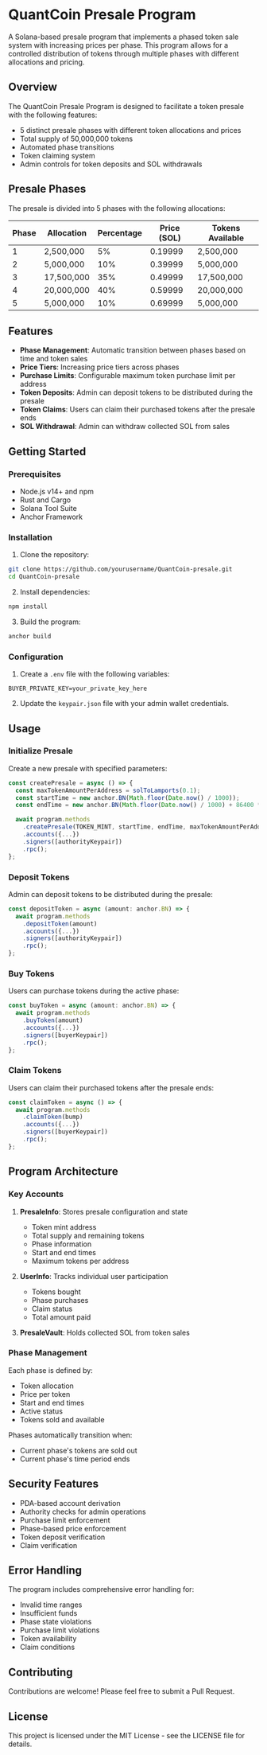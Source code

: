 # QuantCoin Presale Program

A Solana-based presale program that implements a phased token sale system with increasing prices per phase. This program allows for a controlled distribution of tokens through multiple phases with different allocations and pricing.

## Overview

The QuantCoin Presale Program is designed to facilitate a token presale with the following features:

- 5 distinct presale phases with different token allocations and prices
- Total supply of 50,000,000 tokens
- Automated phase transitions
- Token claiming system
- Admin controls for token deposits and SOL withdrawals

## Presale Phases

The presale is divided into 5 phases with the following allocations:

| Phase | Allocation | Percentage | Price (SOL) | Tokens Available |
| ----- | ---------- | ---------- | ----------- | ---------------- |
| 1     | 2,500,000  | 5%         | 0.19999     | 2,500,000        |
| 2     | 5,000,000  | 10%        | 0.39999     | 5,000,000        |
| 3     | 17,500,000 | 35%        | 0.49999     | 17,500,000       |
| 4     | 20,000,000 | 40%        | 0.59999     | 20,000,000       |
| 5     | 5,000,000  | 10%        | 0.69999     | 5,000,000        |

## Features

- **Phase Management**: Automatic transition between phases based on time and token sales
- **Price Tiers**: Increasing price tiers across phases
- **Purchase Limits**: Configurable maximum token purchase limit per address
- **Token Deposits**: Admin can deposit tokens to be distributed during the presale
- **Token Claims**: Users can claim their purchased tokens after the presale ends
- **SOL Withdrawal**: Admin can withdraw collected SOL from sales

## Getting Started

### Prerequisites

- Node.js v14+ and npm
- Rust and Cargo
- Solana Tool Suite
- Anchor Framework

### Installation

1. Clone the repository:

```bash
git clone https://github.com/yourusername/QuantCoin-presale.git
cd QuantCoin-presale
```

2. Install dependencies:

```bash
npm install
```

3. Build the program:

```bash
anchor build
```

### Configuration

1. Create a `.env` file with the following variables:

```env
BUYER_PRIVATE_KEY=your_private_key_here
```

2. Update the `keypair.json` file with your admin wallet credentials.

## Usage

### Initialize Presale

Create a new presale with specified parameters:

```typescript
const createPresale = async () => {
  const maxTokenAmountPerAddress = solToLamports(0.1);
  const startTime = new anchor.BN(Math.floor(Date.now() / 1000));
  const endTime = new anchor.BN(Math.floor(Date.now() / 1000) + 86400 * 5); // 5 days

  await program.methods
    .createPresale(TOKEN_MINT, startTime, endTime, maxTokenAmountPerAddress)
    .accounts({...})
    .signers([authorityKeypair])
    .rpc();
};
```

### Deposit Tokens

Admin can deposit tokens to be distributed during the presale:

```typescript
const depositToken = async (amount: anchor.BN) => {
  await program.methods
    .depositToken(amount)
    .accounts({...})
    .signers([authorityKeypair])
    .rpc();
};
```

### Buy Tokens

Users can purchase tokens during the active phase:

```typescript
const buyToken = async (amount: anchor.BN) => {
  await program.methods
    .buyToken(amount)
    .accounts({...})
    .signers([buyerKeypair])
    .rpc();
};
```

### Claim Tokens

Users can claim their purchased tokens after the presale ends:

```typescript
const claimToken = async () => {
  await program.methods
    .claimToken(bump)
    .accounts({...})
    .signers([buyerKeypair])
    .rpc();
};
```

## Program Architecture

### Key Accounts

1. **PresaleInfo**: Stores presale configuration and state

   - Token mint address
   - Total supply and remaining tokens
   - Phase information
   - Start and end times
   - Maximum tokens per address

2. **UserInfo**: Tracks individual user participation

   - Tokens bought
   - Phase purchases
   - Claim status
   - Total amount paid

3. **PresaleVault**: Holds collected SOL from token sales

### Phase Management

Each phase is defined by:

- Token allocation
- Price per token
- Start and end times
- Active status
- Tokens sold and available

Phases automatically transition when:

- Current phase's tokens are sold out
- Current phase's time period ends

## Security Features

- PDA-based account derivation
- Authority checks for admin operations
- Purchase limit enforcement
- Phase-based price enforcement
- Token deposit verification
- Claim verification

## Error Handling

The program includes comprehensive error handling for:

- Invalid time ranges
- Insufficient funds
- Phase state violations
- Purchase limit violations
- Token availability
- Claim conditions

## Contributing

Contributions are welcome! Please feel free to submit a Pull Request.

## License

This project is licensed under the MIT License - see the LICENSE file for details.
